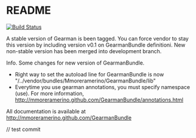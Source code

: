 README
======

[![Build Status](https://secure.travis-ci.org/mmoreramerino/GearmanBundle.png?branch=development)](http://travis-ci.org/mmoreramerino/GearmanBundle)

A stable version of Gearman is been tagged. You can force vendor to stay this version by including version v0.1 on GearmanBundle definitioni.
New non-stable version has been merged into development branch.

Info. Some changes for new version of GearmanBundle.
* Right way to set the autoload line for GearmanBundle is now "/../vendor/bundles/Mmoreramerino/GearmanBundle/lib"
* Everytime you use gearman annotations, you must specify namespace (use). For more information, http://mmoreramerino.github.com/GearmanBundle/annotations.html

All documentation is available at http://mmoreramerino.github.com/GearmanBundle

// test commit
